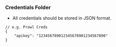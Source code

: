 ### Credentials Folder

* All credentials should be stored in JSON format.

```
// e.g. Prowl Creds
{
	"apikey": "123456789012345678901234567890"
}
```
